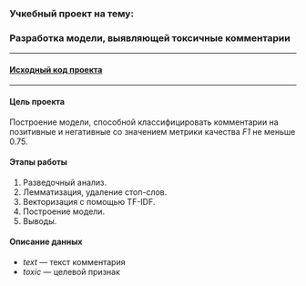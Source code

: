 ### Учкебный проект на тему:
### Разработка модели, выявляющей токсичные комментарии

---

#### [Исходный код проекта](https://github.com/nightcarpenter/ToxicComments/blob/main/toxic_comments.ipynb)

---

#### Цель проекта

Построение модели, способной классифицировать комментарии на позитивные и негативные со значением метрики качества *F1* не меньше 0.75. 

#### Этапы работы

1. Разведочный анализ.
2. Лемматизация, удаление стоп-слов.
3. Векторизация с помощью TF-IDF.
4. Построение модели. 
5. Выводы.

#### Описание данных
- *text* — текст комментария
- *toxic* — целевой признак
